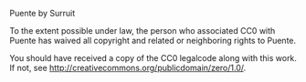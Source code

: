 Puente by Surruit

To the extent possible under law, the person who associated CC0 with
Puente has waived all copyright and related or neighboring rights
to Puente.

You should have received a copy of the CC0 legalcode along with this
work. If not, see <http://creativecommons.org/publicdomain/zero/1.0/>.

